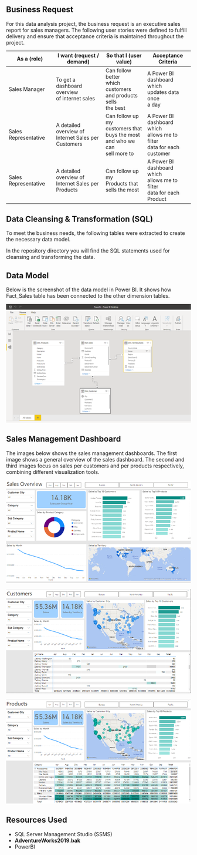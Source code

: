 ## Business Request

For this data analysis project, the business request is an executive sales report for sales managers.
The following user stories were defined to fulfill delivery and ensure that acceptance criteria is
maintained throughout the project. 


| As a (role) | I want (request / demand)| So that I (user value)                                                                         | Acceptance Criteria                                                                   |
|---|-------------------------|------------------------------------------------------------------------------------------------|---------------------------------------------------------------------------------------|
| Sales Manager | To get a dashboard overview <br/>of internet sales | Can follow better <br/>which customers <br/>and products sells<br/> the best                   | A Power BI <br/>dashboard which<br/> updates data once<br/> a day                     |
| Sales Representative  | A detailed overview of <br/>Internet Sales per Customers | Can follow up my <br/>customers that <br/>buys the most <br/> and who we can <br/>sell more to | A Power BI <br/> dashboard which<br/> allows me to filter <br/>data for each customer | 
| Sales Representative  | A detailed overview of <br/>Internet Sales per Products | Can follow up my<br/> Products that<br/> sells the most | A Power BI <br/>dashboard which <br/>allows me to filter <br/>data for each<br/> Product                  |



## Data Cleansing & Transformation (SQL)

To meet the business needs, the following tables were extracted to create the 
necessary data model. 

In the repository directory you will find the SQL statements used for cleansing and transforming the data. 


## Data Model

Below is the screenshot of the data model in Power BI. It shows how Fact_Sales table has been connected
to the other dimension tables.

![Alt text](diagramPBI.PNG)


## Sales Management Dashboard

The images below shows the sales management dashboards. The first image 
shows a general overview of the sales dashboard. The second and third images
focus on sales per customers and per products respectively, combining different visualization tools.

![](Sales_overview.PNG)

![](Customers_dashboard.PNG)

![](Products_dashboard.PNG)

## Resources Used
- SQL Server Management Studio (SSMS)
- **AdventureWorks2019.bak** 
- PowerBI













